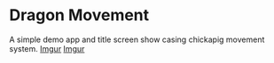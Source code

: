 # Dragon Movement

A simple demo app and title screen show casing chickapig movement system.
[Imgur](https://imgur.com/SKd5jty)
[Imgur](https://imgur.com/ZPe3UUI)
